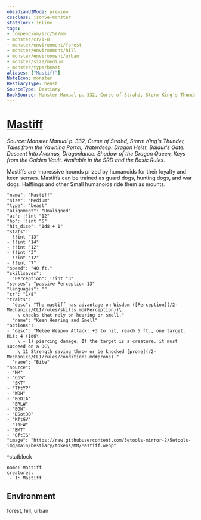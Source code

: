 ```yaml
---
obsidianUIMode: preview
cssclass: json5e-monster
statblock: inline
tags:
- compendium/src/5e/mm
- monster/cr/1-8
- monster/environment/forest
- monster/environment/hill
- monster/environment/urban
- monster/size/medium
- monster/type/beast
aliases: ["Mastiff"]
NoteIcon: monster
BestiaryType: beast
SourceType: Bestiary
BookSource: Monster Manual p. 332, Curse of Strahd, Storm King's Thunder, Tales from the Yawning Portal, Waterdeep: Dragon Heist, Baldur's Gate: Descent Into Avernus, Dragonlance: Shadow of the Dragon Queen, Keys from the Golden Vault. Available in the SRD and the Basic Rules.
---
```

# [Mastiff](2-Mechanics\CLI\bestiary\beast/mastiff.md)
*Source: Monster Manual p. 332, Curse of Strahd, Storm King's Thunder, Tales from the Yawning Portal, Waterdeep: Dragon Heist, Baldur's Gate: Descent Into Avernus, Dragonlance: Shadow of the Dragon Queen, Keys from the Golden Vault. Available in the SRD and the Basic Rules.*  

Mastiffs are impressive hounds prized by humanoids for their loyalty and keen senses. Mastiffs can be trained as guard dogs, hunting dogs, and war dogs. Halflings and other Small humanoids ride them as mounts.

```statblock
"name": "Mastiff"
"size": "Medium"
"type": "beast"
"alignment": "Unaligned"
"ac": !!int "12"
"hp": !!int "5"
"hit_dice": "1d8 + 1"
"stats":
- !!int "13"
- !!int "14"
- !!int "12"
- !!int "3"
- !!int "12"
- !!int "7"
"speed": "40 ft."
"skillsaves":
  "Perception": !!int "3"
"senses": "passive Perception 13"
"languages": ""
"cr": "1/8"
"traits":
- "desc": "The mastiff has advantage on Wisdom ([Perception](/2-Mechanics/CLI/rules/skills.md#Perception))\
    \ checks that rely on hearing or smell."
  "name": "Keen Hearing and Smell"
"actions":
- "desc": "Melee Weapon Attack: +3 to hit, reach 5 ft., one target. Hit: 4 (1d6\
    \ + 1) piercing damage. If the target is a creature, it must succeed on a DC\
    \ 11 Strength saving throw or be knocked [prone](/2-Mechanics/CLI/rules/conditions.md#prone)."
  "name": "Bite"
"source":
- "MM"
- "CoS"
- "SKT"
- "TftYP"
- "WDH"
- "BGDIA"
- "ERLW"
- "EGW"
- "DSotDQ"
- "KftGV"
- "ToFW"
- "BMT"
- "QftIS"
"image": "https://raw.githubusercontent.com/5etools-mirror-2/5etools-img/main/bestiary/tokens/MM/Mastiff.webp"
```
^statblock

```encounter-table
name: Mastiff
creatures:
 - 1: Mastiff
```

## Environment

forest, hill, urban